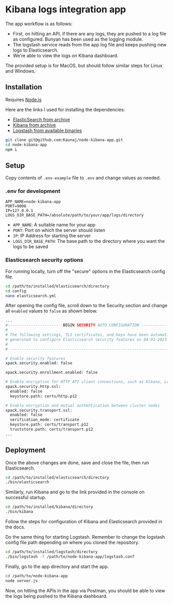 # Kibana logs integration app

The app workflow is as follows:

-   First, on hitting an API, if there are any logs, they are pushed to a log file as configured. Bunyan has been used as the logging module.
-   The logstash service reads from the app log file and keeps pushing new logs to Elasticsearch.
-   We're able to view the logs on Kibana dashboard.

The provided setup is for MacOS, but should follow similar steps for Linux and Windows.

## Installation

Requires [Node.js](https://nodejs.org/)

Here are the links I used for installing the dependencies:

-   [ElasticSearch from archive](https://www.elastic.co/guide/en/elasticsearch/reference/current/targz.html)
-   [Kibana from archive](https://www.elastic.co/guide/en/kibana/current/install.html)
-   [Logstash from available binaries](https://www.elastic.co/downloads/logstash)

```sh
git clone git@github.com:Kaunaj/node-kibana-app.git
cd node-kibana-app
npm i
```

## Setup

Copy contents of `.env-example` file to `.env` and change values as needed.

### .env for development

```
APP_NAME=node-kibana-app
PORT=9000
IP=127.0.0.1
LOGS_DIR_BASE_PATH=/absolute/path/to/your/app/logs/directory
```

-   `APP_NAME`: A suitable name for your app
-   `PORT`: Port on which the server should listen
-   `IP`: IP Address for starting the server
-   `LOGS_DIR_BASE_PATH`: The base path to the directory where you want the logs to be saved

### Elasticsearch security options

For running locally, turn off the "secure" options in the Elasticsearch config file.

```sh
cd /path/to/installed/elasticsearch/directory
cd config
nano elasticsearch.yml
```

After opening the config file, scroll down to the Security section and change all `enabled` values to `false` as shown below.

```sh
...
#----------------------- BEGIN SECURITY AUTO CONFIGURATION -----------------------
#
# The following settings, TLS certificates, and keys have been automatically
# generated to configure Elasticsearch security features on 04-03-2023 14:00:48
#
# --------------------------------------------------------------------------------

# Enable security features
xpack.security.enabled: false

xpack.security.enrollment.enabled: false

# Enable encryption for HTTP API client connections, such as Kibana, Logstash, and Agents
xpack.security.http.ssl:
  enabled: false
  keystore.path: certs/http.p12

# Enable encryption and mutual authentication between cluster nodes
xpack.security.transport.ssl:
  enabled: false
  verification_mode: certificate
  keystore.path: certs/transport.p12
  truststore.path: certs/transport.p12
...
```

## Deployment

Once the above changes are done, save and close the file, then run Elasticsearch.

```sh
cd /path/to/installed/elasticsearch/directory
./bin/elasticsearch
```

Similarly, run Kibana and go to the link provided in the console on successful startup.

```sh
cd /path/to/installed/kibana/directory
./bin/kibana
```

Follow the steps for configuration of Kibana and Elasticsearch provided in the docs.

Do the same thing for starting Logstash. Remember to change the logstash config file path depending on where you cloned the repository.

```sh
cd /path/to/installed/logstash/directory
./bin/logstash -f /path/to/node-kibana-app/logstash.conf
```

Finally, go to the app directory and start the app.

```sh
cd /path/to/node-kibana-app
node server.js
```

Now, on hitting the APIs in the app via Postman, you should be able to view the logs being pushed to the Kibana dashboard.
